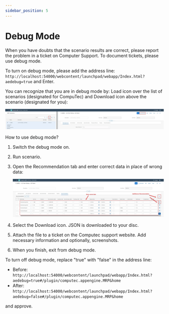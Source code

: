 ```yaml
---
sidebar_position: 5
---
```


# Debug Mode

When you have doubts that the scenario results are correct, please report the problem in a ticket on Computer Support. To document tickets, please use debug mode.

To turn on debug mode, please add the address line:
`http://localhost:54000/webcontent/launchpad/webapp/Index.html?aedebug=true` and Enter.

You can recognize that you are in debug mode by:
Load icon over the list of scenarios (designated for CompuTec) and Download icon above the scenario (designated for you):

![Load](./media/debug-mode/load.webp)

How to use debug mode?

1. Switch the debug mode on.
2. Run scenario.
3. Open the Recommendation tab and enter correct data in place of wrong data:

    ![Connections](./media/debug-mode/corrections.webp)
  
4. Select the Download icon. JSON is downloaded to your disc.
5. Attach the file to a ticket on the Computec support website. Add necessary information and optionally, screenshots.
6. When you finish, exit from debug mode.

To turn off debug mode, replace "true" with "false" in the address line:

- Before: `http://localhost:54000/webcontent/launchpad/webapp/Index.html?aedebug=true#/plugin/computec.appengine.MRP&home`
- After: `http://localhost:54000/webcontent/launchpad/webapp/Index.html?aedebug=false#/plugin/computec.appengine.MRP&home`

and approve.
